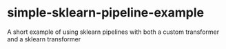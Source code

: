 # simple-sklearn-pipeline-example
A short example of using sklearn pipelines with both a custom transformer and a sklearn transformer
